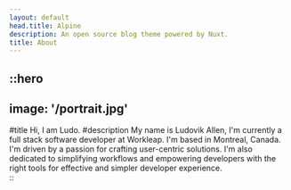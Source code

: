 ```yaml
---
layout: default
head.title: Alpine
description: An open source blog theme powered by Nuxt.
title: About
---
```

::hero
---
image: '/portrait.jpg'
---
#title
Hi, I am Ludo.
#description
My name is Ludovik Allen, I'm currently a full stack software developer at Workleap. I'm based in Montreal, Canada. I'm driven by a passion for crafting user-centric solutions. I'm also dedicated to simplifying workflows and empowering developers with the right tools for effective and simpler developer experience.  
::